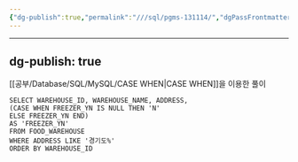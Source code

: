 ```yaml
---
{"dg-publish":true,"permalink":"///sql/pgms-131114/","dgPassFrontmatter":true}
---
```



---
dg-publish: true
---
[[공부/Database/SQL/MySQL/CASE WHEN\|CASE WHEN]]을 이용한 풀이

```mysql
SELECT WAREHOUSE_ID, WAREHOUSE_NAME, ADDRESS,
(CASE WHEN FREEZER_YN IS NULL THEN 'N'
ELSE FREEZER_YN END)
AS 'FREEZER_YN'
FROM FOOD_WAREHOUSE
WHERE ADDRESS LIKE '경기도%'
ORDER BY WAREHOUSE_ID
```